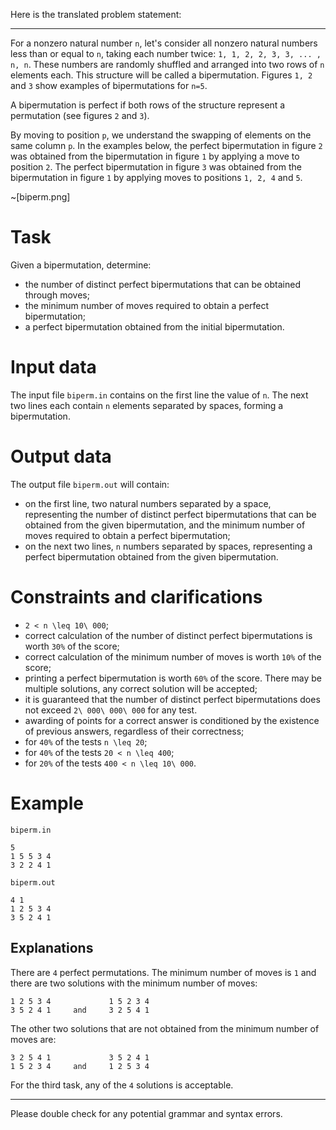 Here is the translated problem statement:

---

For a nonzero natural number `n`, let's consider all nonzero natural numbers less than or equal to `n`, taking each number twice: `1, 1, 2, 2, 3, 3, ... , n, n`. These numbers are randomly shuffled and arranged into two rows of `n` elements each. This structure will be called a bipermutation. Figures `1, 2` and `3` show examples of bipermutations for `n=5`.

A bipermutation is perfect if both rows of the structure represent a permutation (see figures `2` and `3`).

By moving to position `p`, we understand the swapping of elements on the same column `p`. In the examples below, the perfect bipermutation in figure `2` was obtained from the bipermutation in figure `1` by applying a move to position `2`. The perfect bipermutation in figure `3` was obtained from the bipermutation in figure `1` by applying moves to positions `1, 2, 4` and `5`.

~[biperm.png]

# Task
Given a bipermutation, determine:
* the number of distinct perfect bipermutations that can be obtained through moves;
* the minimum number of moves required to obtain a perfect bipermutation;
* a perfect bipermutation obtained from the initial bipermutation.

# Input data
The input file `biperm.in` contains on the first line the value of `n`. The next two lines each contain `n` elements separated by spaces, forming a bipermutation.

# Output data
The output file `biperm.out` will contain:
* on the first line, two natural numbers separated by a space, representing the number of distinct perfect bipermutations that can be obtained from the given bipermutation, and the minimum number of moves required to obtain a perfect bipermutation;
* on the next two lines, `n` numbers separated by spaces, representing a perfect bipermutation obtained from the given bipermutation.

# Constraints and clarifications
* `2 < n \leq 10\ 000`;
* correct calculation of the number of distinct perfect bipermutations is worth `30%` of the score;
* correct calculation of the minimum number of moves is worth `10%` of the score;
* printing a perfect bipermutation is worth `60%` of the score. There may be multiple solutions, any correct solution will be accepted;
* it is guaranteed that the number of distinct perfect bipermutations does not exceed `2\ 000\ 000\ 000` for any test.
* awarding of points for a correct answer is conditioned by the existence of previous answers, regardless of their correctness;
* for `40%` of the tests `n \leq 20`;
* for `40%` of the tests `20 < n \leq 400`;
* for `20%` of the tests `400 < n \leq 10\ 000`.

# Example

`biperm.in`
```
5
1 5 5 3 4
3 2 2 4 1
```

`biperm.out`
```
4 1
1 2 5 3 4
3 5 2 4 1
```

Explanations
---

There are `4` perfect permutations. The minimum number of moves is `1` and there are two solutions with the minimum number of moves:
```
1 2 5 3 4             1 5 2 3 4
3 5 2 4 1     and     3 2 5 4 1
```
The other two solutions that are not obtained from the minimum number of moves are:
```
3 2 5 4 1             3 5 2 4 1
1 5 2 3 4     and     1 2 5 3 4
```
For the third task, any of the `4` solutions is acceptable.

---

Please double check for any potential grammar and syntax errors.